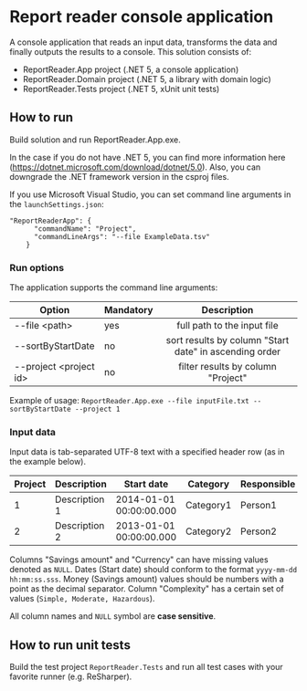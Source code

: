 # Report reader console application

A console application that reads an input data, transforms the data and finally outputs the results to a console.
This solution consists of:
- ReportReader.App project (.NET 5, a console application)
- ReportReader.Domain project (.NET 5, a library with domain logic)
- ReportReader.Tests project (.NET 5, xUnit unit tests)

## How to run

Build solution and run ReportReader.App.exe.

In the case if you do not have .NET 5, you can find more information here (https://dotnet.microsoft.com/download/dotnet/5.0). 
Also, you can downgrade the .NET framework version in the csproj files.

If you use Microsoft Visual Studio, you can set command line arguments in the `launchSettings.json`:
```
"ReportReaderApp": {
      "commandName": "Project",
      "commandLineArgs": "--file ExampleData.tsv"
    }
``` 

### Run options

The application supports the command line arguments:

|     Option              |  Mandatory |                    Description                        |
| ----------------------  | ---------- | :---------------------------------------------------: |
|--file \<path>           | yes        | full path to the input file                           |
|--sortByStartDate        | no         | sort results by column "Start date" in ascending order|
|--project \<project id>  | no         | filter results by column "Project"                    |


Example of usage: `ReportReader.App.exe --file inputFile.txt --sortByStartDate --project 1`

### Input data

Input data is tab-separated UTF-8 text with a specified header row (as in the example below).

| Project | Description   |	       Start date       |	Category   | Responsible | Savings amount |	Currency   | Complexity |
| ------- | -----------   | ----------------------- | ----------   | ----------- | -------------- |----------- | ---------- |
| 1       | Description 1 | 2014-01-01 00:00:00.000 |  Category1   | Person1     |	NULL          |	NULL       | Simple     |
| 2       | Description 2 | 2013-01-01 00:00:00.000 |  Category2   | Person2     | 141415.942696  |	EUR        | Moderate   |

Columns "Savings amount" and "Currency" can have missing values denoted as `NULL`.
Dates (Start date) should conform to the format `yyyy-mm-dd hh:mm:ss.sss`.
Money (Savings amount) values should be numbers with a point as the decimal separator.
Column "Complexity" has a certain set of values (`Simple, Moderate, Hazardous`).

All column names and `NULL` symbol are __case sensitive__.

## How to run unit tests

Build the test project `ReportReader.Tests` and run all test cases with your favorite runner (e.g. ReSharper).